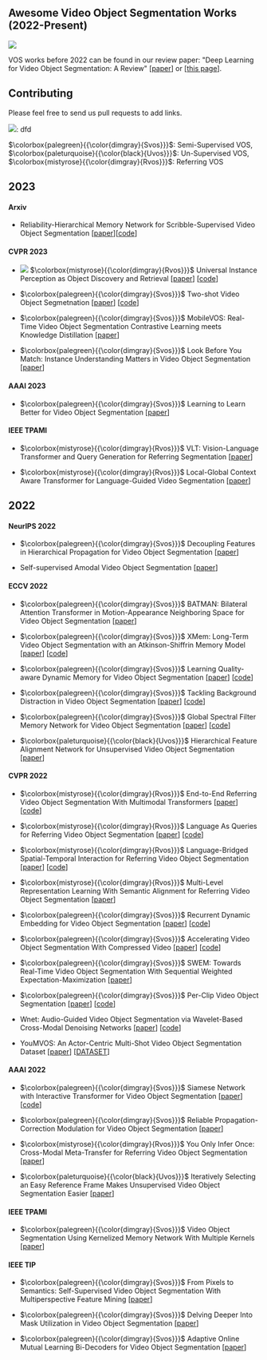 ## Awesome Video Object Segmentation Works (2022-Present)
![](https://img.shields.io/github/last-commit/gaomingqi/VOS-Review?style=flat-square&colorB=abcdef)

VOS works before 2022 can be found in our review paper: "Deep Learning for Video Object Segmentation: A Review" [[paper](https://link.springer.com/content/pdf/10.1007/s10462-022-10176-7.pdf)] or [[this page](https://github.com/gaomingqi/VOS-Review)]. 

## Contributing

Please feel free to send us pull requests to add links.

![](https://img.shields.io/static/v1?label=&message=svos&color=green): dfd

$\colorbox{palegreen}{{\color{dimgray}{Svos}}}$: Semi-Supervised VOS, 
$\colorbox{paleturquoise}{{\color{black}{Uvos}}}$: Un-Supervised VOS, 
$\colorbox{mistyrose}{{\color{dimgray}{Rvos}}}$: Referring VOS

## 2023

#### Arxiv
- Reliability-Hierarchical Memory Network for
Scribble-Supervised Video Object Segmentation [[paper](https://arxiv.org/pdf/2303.14384.pdf)][[code](https://github.com/mkg1204/RHMNet-for-SSVOS)]

#### CVPR 2023
- ![](https://img.shields.io/static/v1?label=&message=svos&color=green) $\colorbox{mistyrose}{{\color{dimgray}{Rvos}}}$  Universal Instance Perception as Object Discovery and Retrieval [[paper](https://arxiv.org/pdf/2303.06674.pdf)] [[code](https://github.com/MasterBin-IIAU/UNINEXT)]
   
- $\colorbox{palegreen}{{\color{dimgray}{Svos}}}$ Two-shot Video Object Segmetnation [[paper](https://arxiv.org/pdf/2303.12078.pdf)] [[code](https://github.com/yk-pku/Two-shot-Video-Object-Segmentation)]

- $\colorbox{palegreen}{{\color{dimgray}{Svos}}}$ MobileVOS: Real-Time Video Object Segmentation
Contrastive Learning meets Knowledge Distillation [[paper](https://arxiv.org/pdf/2303.07815.pdf)]

- $\colorbox{palegreen}{{\color{dimgray}{Svos}}}$ Look Before You Match: Instance Understanding Matters
in Video Object Segmentation [[paper](https://arxiv.org/pdf/2212.06826.pdf)]

#### AAAI 2023
- $\colorbox{palegreen}{{\color{dimgray}{Svos}}}$ Learning to Learn Better for Video Object Segmentation [[paper](https://arxiv.org/pdf/2212.02112.pdf)]

#### IEEE TPAMI
- $\colorbox{mistyrose}{{\color{dimgray}{Rvos}}}$ VLT: Vision-Language Transformer and Query Generation for Referring Segmentation [[paper](https://ieeexplore.ieee.org/abstract/document/9932025)]

- $\colorbox{mistyrose}{{\color{dimgray}{Rvos}}}$ Local-Global Context Aware Transformer for Language-Guided Video Segmentation [[paper]()]

## 2022

#### NeurIPS 2022
- $\colorbox{palegreen}{{\color{dimgray}{Svos}}}$ Decoupling Features in Hierarchical Propagation
for Video Object Segmentation [[paper](https://arxiv.org/pdf/2210.09782.pdf)]

- Self-supervised Amodal Video Object Segmentation [[paper](https://arxiv.org/pdf/2210.12733.pdf)]

#### ECCV 2022

- $\colorbox{palegreen}{{\color{dimgray}{Svos}}}$ BATMAN: Bilateral Attention Transformer in
Motion-Appearance Neighboring Space for
Video Object Segmentation [[paper](https://www.ecva.net/papers/eccv_2022/papers_ECCV/papers/136890603.pdf)]

- $\colorbox{palegreen}{{\color{dimgray}{Svos}}}$ XMem: Long-Term Video Object Segmentation
with an Atkinson-Shiffrin Memory Model [[paper](https://www.ecva.net/papers/eccv_2022/papers_ECCV/papers/136880633.pdf)] [[code](https://github.com/hkchengrex/XMem)]

- $\colorbox{palegreen}{{\color{dimgray}{Svos}}}$ Learning Quality-aware Dynamic Memory for Video Object Segmentation [[paper](https://www.ecva.net/papers/eccv_2022/papers_ECCV/papers/136890462.pdf)] [[code](https://github.com/workforai/QDMN)]

- $\colorbox{palegreen}{{\color{dimgray}{Svos}}}$ Tackling Background Distraction in
Video Object Segmentation [[paper](https://www.ecva.net/papers/eccv_2022/papers_ECCV/papers/136820434.pdf)] [[code](https://github.com/suhwan-cho/TBD)]

- $\colorbox{palegreen}{{\color{dimgray}{Svos}}}$ Global Spectral Filter Memory Network for Video Object Segmentation [[paper](https://www.ecva.net/papers/eccv_2022/papers_ECCV/papers/136890639.pdf)] [[code](https://github.com/workforai/GSFM)]

- $\colorbox{paleturquoise}{{\color{black}{Uvos}}}$ Hierarchical Feature Alignment Network for Unsupervised Video Object Segmentation [[paper](https://www.ecva.net/papers/eccv_2022/papers_ECCV/papers/136940584.pdf)]

#### CVPR 2022

- $\colorbox{mistyrose}{{\color{dimgray}{Rvos}}}$ End-to-End Referring Video Object Segmentation With Multimodal Transformers [[paper](https://openaccess.thecvf.com/content/CVPR2022/papers/Botach_End-to-End_Referring_Video_Object_Segmentation_With_Multimodal_Transformers_CVPR_2022_paper.pdf)] [[code](https://github.com/mttr2021/MTTR)]

- $\colorbox{mistyrose}{{\color{dimgray}{Rvos}}}$ Language As Queries for Referring Video Object Segmentation [[paper](https://openaccess.thecvf.com/content/CVPR2022/papers/Wu_Language_As_Queries_for_Referring_Video_Object_Segmentation_CVPR_2022_paper.pdf)] [[code](https://github.com/wjn922/ReferFormer)]

- $\colorbox{mistyrose}{{\color{dimgray}{Rvos}}}$ Language-Bridged Spatial-Temporal Interaction for Referring Video Object Segmentation [[paper](https://openaccess.thecvf.com/content/CVPR2022/papers/Ding_Language-Bridged_Spatial-Temporal_Interaction_for_Referring_Video_Object_Segmentation_CVPR_2022_paper.pdf)] [[code](https://github.com/dzh19990407/LBDT)]

- $\colorbox{mistyrose}{{\color{dimgray}{Rvos}}}$ Multi-Level Representation Learning With Semantic Alignment for Referring Video Object Segmentation [[paper](https://openaccess.thecvf.com/content/CVPR2022/papers/Wu_Multi-Level_Representation_Learning_With_Semantic_Alignment_for_Referring_Video_Object_CVPR_2022_paper.pdf)] 


- $\colorbox{palegreen}{{\color{dimgray}{Svos}}}$ Recurrent Dynamic Embedding for Video Object Segmentation [[paper](https://openaccess.thecvf.com/content/CVPR2022/papers/Li_Recurrent_Dynamic_Embedding_for_Video_Object_Segmentation_CVPR_2022_paper.pdf)] [[code](https://github.com/Limingxing00/RDE-VOS-CVPR2022)]

- $\colorbox{palegreen}{{\color{dimgray}{Svos}}}$ Accelerating Video Object Segmentation With Compressed Video [[paper](https://openaccess.thecvf.com/content/CVPR2022/papers/Xu_Accelerating_Video_Object_Segmentation_With_Compressed_Video_CVPR_2022_paper.pdf)] [[code](https://github.com/kai422/CoVOS)]

- $\colorbox{palegreen}{{\color{dimgray}{Svos}}}$ SWEM: Towards Real-Time Video Object Segmentation With Sequential Weighted Expectation-Maximization [[paper](https://openaccess.thecvf.com/content/CVPR2022/papers/Lin_SWEM_Towards_Real-Time_Video_Object_Segmentation_With_Sequential_Weighted_Expectation-Maximization_CVPR_2022_paper.pdf)] 

- $\colorbox{palegreen}{{\color{dimgray}{Svos}}}$ Per-Clip Video Object Segmentation [[paper](https://openaccess.thecvf.com/content/CVPR2022/papers/Park_Per-Clip_Video_Object_Segmentation_CVPR_2022_paper.pdf)] [[code](https://github.com/pkyong95/PCVOS)]

- Wnet: Audio-Guided Video Object Segmentation via Wavelet-Based Cross-Modal Denoising Networks [[paper](https://openaccess.thecvf.com/content/CVPR2022/papers/Pan_Wnet_Audio-Guided_Video_Object_Segmentation_via_Wavelet-Based_Cross-Modal_Denoising_Networks_CVPR_2022_paper.pdf)] [[code](https://github.com/asudahkzj/Wnet)]

- YouMVOS: An Actor-Centric Multi-Shot Video Object Segmentation Dataset [[paper](https://openaccess.thecvf.com/content/CVPR2022/papers/Wei_YouMVOS_An_Actor-Centric_Multi-Shot_Video_Object_Segmentation_Dataset_CVPR_2022_paper.pdf)] [[DATASET](https://donglaiw.github.io/proj/youMVOS/)]

#### AAAI 2022

- $\colorbox{palegreen}{{\color{dimgray}{Svos}}}$ Siamese Network with Interactive Transformer for Video Object Segmentation [[paper](https://ojs.aaai.org/index.php/AAAI/article/view/20009)] [[code](https://github.com/LANMNG/SITVOS)]

- $\colorbox{palegreen}{{\color{dimgray}{Svos}}}$ Reliable Propagation-Correction Modulation for Video Object Segmentation [[paper](https://ojs.aaai.org/index.php/AAAI/article/view/20200)]

- $\colorbox{mistyrose}{{\color{dimgray}{Rvos}}}$ You Only Infer Once: Cross-Modal Meta-Transfer for Referring Video Object Segmentation [[paper](https://ojs.aaai.org/index.php/AAAI/article/view/20017)]

- $\colorbox{paleturquoise}{{\color{black}{Uvos}}}$ Iteratively Selecting an Easy Reference Frame Makes Unsupervised Video Object Segmentation Easier [[paper](https://ojs.aaai.org/index.php/AAAI/article/view/20011)]

#### IEEE TPAMI
- $\colorbox{palegreen}{{\color{dimgray}{Svos}}}$ Video Object Segmentation Using Kernelized Memory Network With Multiple Kernels [[paper](https://ieeexplore.ieee.org/document/9745367)]

#### IEEE TIP

- $\colorbox{palegreen}{{\color{dimgray}{Svos}}}$ From Pixels to Semantics: Self-Supervised Video Object Segmentation With Multiperspective Feature Mining [[paper](https://ieeexplore.ieee.org/document/9875116)]

- $\colorbox{palegreen}{{\color{dimgray}{Svos}}}$ Delving Deeper Into Mask Utilization in Video Object Segmentation [[paper](https://ieeexplore.ieee.org/document/9904497)]

- $\colorbox{palegreen}{{\color{dimgray}{Svos}}}$ Adaptive Online Mutual Learning Bi-Decoders for Video Object Segmentation [[paper](https://ieeexplore.ieee.org/document/9942927)]
